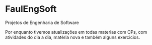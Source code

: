 # FaulEngSoft
Projetos de Engenharia de Software

Por enquanto tivemos atualizações em todas materias com CPs, com atividades do dia a dia, matéria nova e também alguns exercicios.